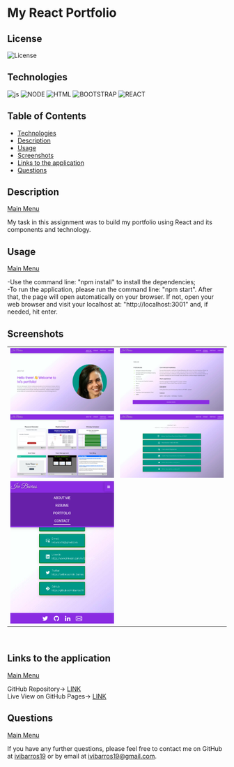 <a name='home'></a>
# My React Portfolio

## License

  ![License](https://img.shields.io/badge/License-MIT-blue)
  <br>
  
  <a name='tech'></a>
## Technologies
  ![js](https://img.shields.io/badge/JS-JavaScript-red) ![NODE](https://img.shields.io/badge/npm-Node.js-lightgrey) ![HTML](https://img.shields.io/badge/%3C%3E-HTML-brightgreen) ![BOOTSTRAP](https://img.shields.io/badge/%E2%99%A1-Bootstrap-blue) ![REACT](https://img.shields.io/badge/JSX-React-9cf) 
  <br>
  
  
  <h2>Table of Contents</h2>
  
  * [Technologies](#tech)
  * [Description](#description)
  * [Usage](#usage)
  * [Screenshots](#scrs)
  * [Links to the application](#live)
  * [Questions](#questions)



<a name='description'></a>
## Description
[Main Menu](#home)

My task in this assignment was to build my portfolio using React and its components and technology.


<a name='usage'></a>
## Usage

[Main Menu](#home)
  
-Use the command line: "npm install" to install the dependencies;<br>
-To run the application, please run the command line: "npm start". After that, the page will open automatically on your browser. If not, open your web browser and visit your localhost at: "http://localhost:3001" and, if needed, hit enter. <br>


 
<a name='scrs'></a>
## Screenshots<br>
<table>
  <tr>
    <td><img src="img/screenshot1.png" target="blank" width=300px></td>
    <td><img src="img/screenshot2.png" target="blank" width=300px></td>

  </tr>
  <tr>
    <td><img src="img/screenshot3.png" target="blank" width=300px></td>
    <td><img src="img/screenshot4.png" target="blank" width=300px></td>

  </tr>
  <tr>
    <td><img src="img/screenshot5.png" target="blank" width=300px></td>
  
  </table>
<br>
<a name='live'></a>

## Links to the application
[Main Menu](#home)

GitHub Repository-> <a href="https://github.com/ibarros19/reactPortf" target="_blank">LINK</a> 
<br>
Live View on GitHub Pages-> <a href="https://ibarros19.github.io/reactPortf" target="_blank">LINK</a> 
<a name='questions'></a>

## Questions
[Main Menu](#home)

If you have any further questions, please feel free to contact me on GitHub at [ivibarros19](https://github.com/ivibarros19) or by email at [ivibarros19@gmail.com](ivibarros19@gmail.com).
